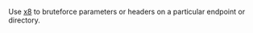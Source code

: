 Use [x8](https://github.com/Sh1Yo/x8) to bruteforce parameters or headers on a particular endpoint or directory.
